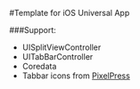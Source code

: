#Template for iOS Universal App

###Support:

- UISplitViewController 
- UITabBarController
- Coredata
- Tabbar icons from [PixelPress](http://www.pixelpressicons.com/?p=108)